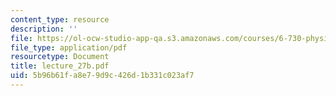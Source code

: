 ```yaml
---
content_type: resource
description: ''
file: https://ol-ocw-studio-app-qa.s3.amazonaws.com/courses/6-730-physics-for-solid-state-applications-spring-2003/5b96b61fa8e79d9c426d1b331c023af7_lecture_27b.pdf
file_type: application/pdf
resourcetype: Document
title: lecture_27b.pdf
uid: 5b96b61f-a8e7-9d9c-426d-1b331c023af7
---
```

